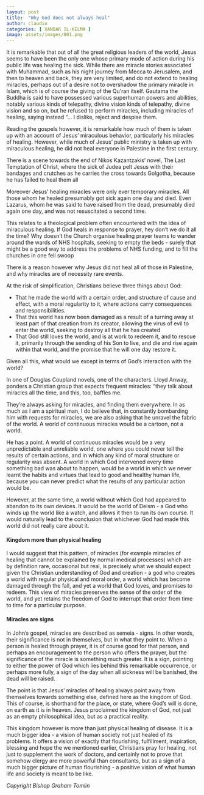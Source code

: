 ```yaml
---
layout: post
title:  "Why God does not always heal"
author: claudio
categories: [ XANDAR IL-KELMA ]
image: assets/images/001.png
---
```


It is remarkable that out of all the great religious leaders of the world, Jesus seems to have been the only one whose primary mode of action during his public life was healing the sick. While there are miracle stories associated with Muhammad, such as his night journey from Mecca to Jerusalem, and then to heaven and back, they are very limited, and do not extend to healing miracles, perhaps out of a desire not to overshadow the primary miracle in Islam, which is of course the giving of the Qu’ran itself. Gautama the Buddha is said to have possessed various superhuman powers and abilities, notably various kinds of telepathy, divine vision kinds of telepathy, divine vision and so on, but he refused to perform miracles, including miracles of healing, saying instead “… I dislike, reject and despise them.

Reading the gospels however, it is remarkable how much of them is taken up with an account of Jesus’ miraculous behavior, particularly his miracles of healing. However, while much of Jesus’ public ministry is taken up with miraculous healing, he did not heal everyone in Palestine in the first century.

There is a scene towards the end of Nikos Kazantzakis’ novel, The Last Temptation of Christ, where the sick of Judea pelt Jesus with their bandages and crutches as he carries the cross towards Golgotha, because he has failed to heal them all

Moreover Jesus’ healing miracles were only ever temporary miracles. All those whom he healed presumably got sick again one day and died. Even Lazarus, whom he was said to have raised from the dead, presumably died again one day, and was not resuscitated a second time.

This relates to a theological problem often encountered with the idea of miraculous healing. If God heals in response to prayer, hey don’t we do it all the time? Why doesn’t the Church organise healing prayer teams to wander around the wards of NHS hospitals, seeking to empty the beds - surely that might be a good way to address the problems of NHS funding, and to fill the churches in one fell swoop

There is a reason however why Jesus did not heal all of those in Palestine, and why miracles are of necessity rare events. 

At the risk of simplification, Christians believe three things about God:

- That he made the world with a certain order, and structure of cause and effect, with a moral regularity to it, where actions carry consequences and res­ponsibilities.
- That this world has now been damaged as a result of a turning away at least part of that creation from its creator, allowing the virus of evil to enter the world, seeking to destroy all that he has created
- That God still loves the world, and is at work to redeem it, and to rescue it, primarily through the sending of his Son to live, and die and rise again within that world, and the promise that he will one day restore it.

Given all this, what would we except in terms of God’s interaction with the world?

In one of Douglas Coupland novels, one of the characters. Lloyd Anway, ponders a Christian group that expects frequent miracles: “they talk about miracles all the time, and this, too, baffles me.

They’re always asking for miracles, and finding them everywhere. In as much as I am a spiritual man, I do believe that, in constantly bombarding him with requests for miracles, we are also asking that he unravel the fabric of the world. A world of continuous miracles would be a cartoon, not a world.

He has a point. A world of continuous miracles would be a very unpredictable and unreliable world, one where you could never tell the results of certain actions, and in which any kind of moral structure or regularity was absent. A world in which God intervened every time something bad was about to happen, would be a world in which we never learnt the habits and virtues that lead to good and healthy human life, because you can never predict what the results of any particular action would be.

However, at the same time, a world without which God had appeared to abandon to its own devices. It would be the world of Deism - a God who winds up the world like a watch, and allows it then to run its own course. It would naturally lead to the conclusion that whichever God had made this world did not really care about it.

#### Kingdom more than physical healing

I would suggest that this pattern, of miracles (for example miracles of healing that cannot be explained by normal medical processes) which are by definition rare, occasional but real, is precisely what we should expect given the Christian understanding of God and creation - a god who creates a world with regular physical and moral order, a world which has become damaged through the fall, and yet a world that God loves, and promises to redeem. This view of miracles preserves the sense of the order of the world, and yet retains the freedom of God to interrupt that order from time to time for a particular purpose.

#### Miracles are signs

In John’s gospel, miracles are described as semeia - signs. In other words, their significance is not in themselves, but in what they point to. When a person is healed through prayer, it is of course good for that person, and perhaps an encouragement to the person who offers the prayer, but the significance of the miracle is something much greater. It is a sign, pointing to either the power of God which lies behind this remarkable occurrence, or perhaps more fully, a sign of the day when all sickness will be banished, the dead will be raised.

The point is that Jesus’ miracles of healing always point away from themselves towards something else, defined here as the kingdom of God. This of course, is shorthand for the place, or state, where God’s will is done, on earth as it is in heaven. Jesus proclaimed the kingdom of God, not just as an empty philosophical idea, but as a practical reality.

This kingdom however is more than just physical healing of disease. It is a much bigger idea - a vision of human society not just healed of its problems. It offers a vision of exactly that flourishing, fulfillment, inspiration, blessing and hope the we mentioned earlier, Christians pray for healing, not just to supplement the work of doctors, and certainly not to prove that somehow clergy are more powerful than consultants, but as a sign of a much bigger picture of human flourishing - a positive vision of what human life and society is meant to be like.

<em>Copyright Bishop Graham Tomlin</em>